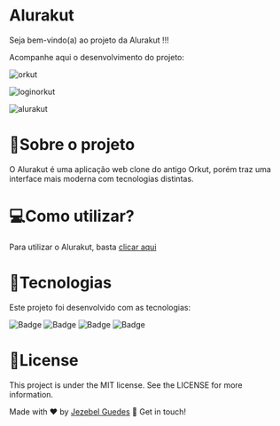 # Alurakut

<p>Seja bem-vindo(a) ao projeto da Alurakut !!!</p>

<p>Acompanhe aqui o desenvolvimento do projeto:</p>

![orkut](https://user-images.githubusercontent.com/75287031/125870135-4472e85b-173a-485b-8f92-b30ab3fc7b2c.png)


![loginorkut](https://user-images.githubusercontent.com/75287031/126598988-baa8ce06-bed6-460a-9aa2-16da5b450dd5.png)


![alurakut](https://user-images.githubusercontent.com/75287031/126598172-69ab3ddb-d87d-43ec-b3d8-cb9024a177d0.png)

  <h1>💬Sobre o projeto </h1>
<p>O Alurakut é uma aplicação web clone do antigo Orkut, porém traz uma interface mais moderna com tecnologias distintas.</p> 


  <h1>💻Como utilizar?</h1>

  Para utilizar o Alurakut, basta [clicar aqui ](https://alurakut-blond-psi.vercel.app/)
 
 
  <h1>🚀Tecnologias</h1>
 
<p>Este projeto foi desenvolvido com as tecnologias:</p>

 ![Badge](https://img.shields.io/badge/-ReactJS-blue)  ![Badge](https://img.shields.io/badge/-Next.js-lightgrey)
 ![Badge](https://img.shields.io/badge/-DatoCMS-red) ![Badge](https://img.shields.io/badge/-React--Toastify-brightgreen)


 <h1>📝License</h1>
<p>This project is under the MIT license. See the LICENSE for more information.</p>

Made with ♥ by [Jezebel Guedes](https://www.linkedin.com/in/jezebel-guedes/) 👋 Get in touch!

